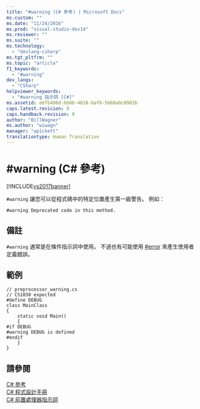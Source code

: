 ```yaml
---
title: "#warning (C# 參考) | Microsoft Docs"
ms.custom: ""
ms.date: "11/24/2016"
ms.prod: "visual-studio-dev14"
ms.reviewer: ""
ms.suite: ""
ms.technology: 
  - "devlang-csharp"
ms.tgt_pltfrm: ""
ms.topic: "article"
f1_keywords: 
  - "#warning"
dev_langs: 
  - "CSharp"
helpviewer_keywords: 
  - "#warning 指示詞 [C#]"
ms.assetid: e6fb496d-bb8b-4018-baf6-5b60a0c8902b
caps.latest.revision: 9
caps.handback.revision: 9
author: "BillWagner"
ms.author: "wiwagn"
manager: "wpickett"
translationtype: Human Translation
---
```

# #warning (C# 參考)
[!INCLUDE[vs2017banner](../../../csharp/includes/vs2017banner.md)]

`#warning` 讓您可以從程式碼中的特定位置產生第一級警告。  例如：  
  
```  
#warning Deprecated code in this method.  
```  
  
## 備註  
 `#warning` 通常是在條件指示詞中使用。  不過也有可能使用 [\#error](../../../csharp/language-reference/preprocessor-directives/preprocessor-error.md) 來產生使用者定義錯誤。  
  
## 範例  
  
```  
// preprocessor_warning.cs  
// CS1030 expected  
#define DEBUG  
class MainClass   
{  
    static void Main()   
    {  
#if DEBUG  
#warning DEBUG is defined  
#endif  
    }  
}  
```  
  
## 請參閱  
 [C\# 參考](../../../csharp/language-reference/index.md)   
 [C\# 程式設計手冊](../../../csharp/programming-guide/index.md)   
 [C\# 前置處理器指示詞](../../../csharp/language-reference/preprocessor-directives/index.md)